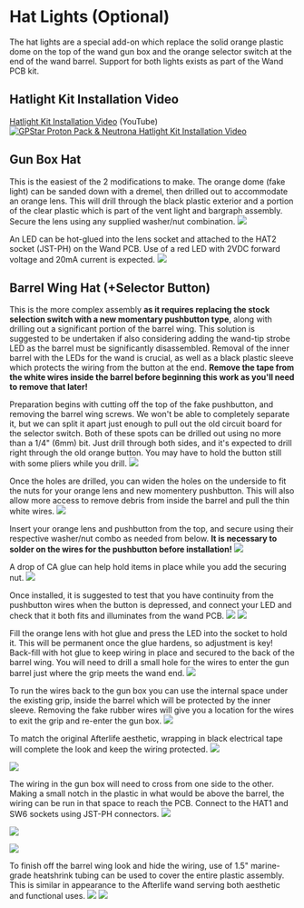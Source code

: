 # Hat Lights (Optional)

The hat lights are a special add-on which replace the solid orange plastic dome on the top of the wand gun box and the orange selector switch at the end of the wand barrel. Support for both lights exists as part of the Wand PCB kit.

## Hatlight Kit Installation Video ##

[Hatlight Kit Installation Video](https://www.youtube.com/watch?v=G1TXLc8lEsk) (YouTube)
[![GPStar Proton Pack & Neutrona Hatlight Kit Installation Video](https://img.youtube.com/vi/G1TXLc8lEsk/maxresdefault.jpg)](https://www.youtube.com/watch?v=G1TXLc8lEsk)

## Gun Box Hat

This is the easiest of the 2 modifications to make. The orange dome (fake light) can be sanded down with a dremel, then drilled out to accommodate an orange lens. This will drill through the black plastic exterior and a portion of the clear plastic which is part of the vent light and bargraph assembly. Secure the lens using any supplied washer/nut combination.
![](images/Hat_Gun1.jpg)

An LED can be hot-glued into the lens socket and attached to the HAT2 socket (JST-PH) on the Wand PCB. Use of a red LED with 2VDC forward voltage and 20mA current is expected.
![](images/Hat_Gun2.jpg)

## Barrel Wing Hat (+Selector Button)

This is the more complex assembly **as it requires replacing the stock selection switch with a new momentary pushbutton type**, along with drilling out a significant portion of the barrel wing. This solution is suggested to be undertaken if also considering adding the wand-tip strobe LED as the barrel must be significantly disassembled. Removal of the inner barrel with the LEDs for the wand is crucial, as well as a black plastic sleeve which protects the wiring from the button at the end. **Remove the tape from the white wires inside the barrel before beginning this work as you'll need to remove that later!**

Preparation begins with cutting off the top of the fake pushbutton, and removing the barrel wing screws. We won't be able to completely separate it, but we can split it apart just enough to pull out the old circuit board for the selector switch. Both of these spots can be drilled out using no more than a 1/4" (6mm) bit. Just drill through both sides, and it's expected to drill right through the old orange button. You may have to hold the button still with some pliers while you drill.
![](images/Hat_Barrel_Top1.jpg)

Once the holes are drilled, you can widen the holes on the underside to fit the nuts for your orange lens and new momentery pushbutton. This will also allow more access to remove debris from inside the barrel and pull the thin white wires.
![](images/Hat_Barrel_Under1.jpg)

Insert your orange lens and pushbutton from the top, and secure using their respective washer/nut combo as needed from below. **It is necessary to solder on the wires for the pushbutton before installation!**
![](images/Hat_Barrel_Top2.jpg)

A drop of CA glue can help hold items in place while you add the securing nut.
![](images/Hat_Barrel_Under2.jpg)

Once installed, it is suggested to test that you have continuity from the pushbutton wires when the button is depressed, and connect your LED and check that it both fits and illuminates from the wand PCB.
![](images/Hat_Barrel_Top3.jpg)
![](images/Hat_Barrel_Under3.jpg)

Fill the orange lens with hot glue and press the LED into the socket to hold it. This will be permanent once the glue hardens, so adjustment is key! Back-fill with hot glue to keep wiring in place and secured to the back of the barrel wing. You will need to drill a small hole for the wires to enter the gun barrel just where the grip meets the wand end.
![](images/Hat_Barrel_Under4.jpg)

To run the wires back to the gun box you can use the internal space under the existing grip, inside the barrel which will be protected by the inner sleeve. Removing the fake rubber wires will give you a location for the wires to exit the grip and re-enter the gun box.
![](images/Hat_Grip_Exit.jpg)

To match the original Afterlife aesthetic, wrapping in black electrical tape will complete the look and keep the wiring protected.
![](images/Hat_Grip_Wrap1.jpg)

![](images/Hat_Grip_Wrap2.jpg)

The wiring in the gun box will need to cross from one side to the other. Making a small notch in the plastic in what would be above the barrel, the wiring can be run in that space to reach the PCB. Connect to the HAT1 and SW6 sockets using JST-PH connectors.
![](images/Hat_Wiring1.jpg)

![](images/Hat_Wiring2.jpg)

![](images/Hat_Wiring3.jpg)

To finish off the barrel wing look and hide the wiring, use of 1.5" marine-grade heatshrink tubing can be used to cover the entire plastic assembly. This is similar in appearance to the Afterlife wand serving both aesthetic and functional uses.
![](images/Hat_Barrel_Top4.jpg)
![](images/Hat_Barrel_Under5.jpg)